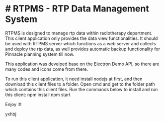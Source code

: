 # # RTPMS - RTP Data Management System
RTPMS is designed to manage rtp data within radiotherapy department. This client application only provides the data view functionalities. It should be used with RTPMS server which functions as a web server and collects and deploy the rtp data, as well provides  automatic backup functionality for Pinnacle planning system till now.

This application was develped base on the Electron Demo API, so there are many codes and icons come from there.

To run this client application, it need install nodejs at first, and then download this client files to a folder. Open cmd and get to the folder path which contains this client files. Run the commands below to install and run this client:
npm install
npm start

Enjoy it!

yxhbj
